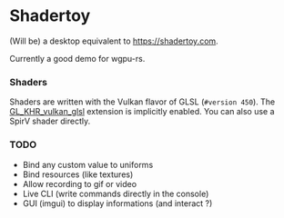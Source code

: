 # Shadertoy

(Will be) a desktop equivalent to https://shadertoy.com.

Currently a good demo for wgpu-rs.

### Shaders

Shaders are written with the Vulkan flavor of GLSL (`#version 450`).
The [GL_KHR_vulkan_glsl](https://github.com/KhronosGroup/GLSL/blob/master/extensions/khr/GL_KHR_vulkan_glsl.txt)
extension is implicitly enabled. You can also use a SpirV shader directly.

### TODO

- Bind any custom value to uniforms
- Bind resources (like textures)
- Allow recording to gif or video
- Live CLI (write commands directly in the console)
- GUI (imgui) to display informations (and interact ?)
